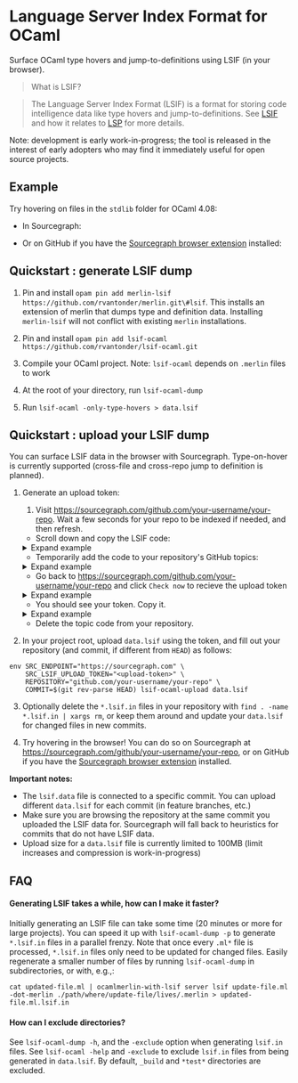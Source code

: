 # Language Server Index Format for OCaml

Surface OCaml type hovers and jump-to-definitions using LSIF (in your browser).


> What is LSIF?

> The Language Server Index Format (LSIF) is a format for storing code intelligence data like type hovers and jump-to-definitions. See [LSIF](https://github.com/Microsoft/language-server-protocol/blob/master/indexFormat/specification.md) and how it relates to [LSP](https://microsoft.github.io/language-server-protocol/) for more details.

Note: development is early work-in-progress; the tool is released in the interest of early adopters who may find it immediately useful for open source projects.

## Example

Try hovering on files in the `stdlib` folder for OCaml 4.08: 

- In Sourcegraph: 

- Or on GitHub if you have the [Sourcegraph browser extension](https://docs.sourcegraph.com/integration/browser_extension) installed:


## Quickstart : generate LSIF dump

1. Pin and install `opam pin add merlin-lsif https://github.com/rvantonder/merlin.git\#lsif`. This installs an extension of merlin that dumps type and definition data. Installing `merlin-lsif` will not conflict with existing `merlin` installations.

1. Pin and install `opam pin add lsif-ocaml https://github.com/rvantonder/lsif-ocaml.git`

1. Compile your OCaml project. Note: `lsif-ocaml` depends on `.merlin` files to work

1. At the root of your directory, run `lsif-ocaml-dump`

1. Run `lsif-ocaml -only-type-hovers > data.lsif`

## Quickstart : upload your LSIF dump

You can surface LSIF data in the browser with Sourcegraph. Type-on-hover is currently supported (cross-file and cross-repo jump to definition is planned).

1. Generate an upload token:
    1. Visit https://sourcegraph.com/github.com/your-username/your-repo. Wait a few seconds for your repo to be indexed if needed, and then refresh.
    
    - Scroll down and copy the LSIF code:
    
    <details>
      <summary>Expand example</summary>
  
    ![Screen Shot 2019-08-28 at 2 25 22 PM](https://user-images.githubusercontent.com/888624/63882339-c8f51a00-c99f-11e9-83c7-8a2df7ee8e5f.png)
    </details>
    
    - Temporarily add the code to your repository's GitHub topics:
    
     <details>
      <summary>Expand example</summary>
    
    ![Screen Shot 2019-08-28 at 2 28 28 PM](https://user-images.githubusercontent.com/888624/63882568-4751bc00-c9a0-11e9-929c-d20ad01f16cb.png)

    ![Screen Shot 2019-08-28 at 2 27 12 PM](https://user-images.githubusercontent.com/888624/63882638-68b2a800-c9a0-11e9-983e-fde0bd548a39.png)
    </details>
    
    - Go back to https://sourcegraph.com/github.com/your-username/your-repo and click `Check now` to recieve the upload token
    
     <details>
      <summary>Expand example</summary>
  
    ![Screen Shot 2019-08-28 at 2 28 05 PM](https://user-images.githubusercontent.com/888624/63882725-9861b000-c9a0-11e9-8ba0-6c2ed04ab69b.png)
    </details>
    
    - You should see your token. Copy it.

     <details>
      <summary>Expand example</summary>
  
    ![Screen Shot 2019-08-28 at 2 28 14 PM](https://user-images.githubusercontent.com/888624/63882810-c810b800-c9a0-11e9-9cad-815bc2abefd6.png)
     </details>
    
    - Delete the topic code from your repository.

1. In your project root, upload `data.lsif` using the token, and fill out your repository (and commit, if different from `HEAD`) as follows:

  ```
  env SRC_ENDPOINT="https://sourcegraph.com" \
      SRC_LSIF_UPLOAD_TOKEN="<upload-token>" \
      REPOSITORY="github.com/your-username/your-repo" \
      COMMIT=$(git rev-parse HEAD) lsif-ocaml-upload data.lsif
  ```

3. Optionally delete the `*.lsif.in` files in your repository with `find . -name *.lsif.in | xargs rm`, or keep them around and update your `data.lsif` for changed files in new commits.

4. Try hovering in the browser! You can do so on Sourcegraph at https://sourcegraph.com/github/your-username/your-repo, or on GitHub if you have the [Sourcegraph browser extension](https://docs.sourcegraph.com/integration/browser_extension) installed.

**Important notes:**

- The `lsif.data` file is connected to a specific commit. You can upload different `data.lsif` for each commit (in feature branches, etc.)
- Make sure you are browsing the repository at the same commit you uploaded the LSIF data for. Sourcegraph will fall back to heuristics for commits that do not have LSIF data.
- Upload size for a `data.lsif` file is currently limited to 100MB (limit increases and compression is work-in-progress)

## FAQ

#### Generating LSIF takes a while, how can I make it faster?

Initially generating an LSIF file can take some time (20 minutes or more for large projects). You can speed it up with `lsif-ocaml-dump -p` to generate `*.lsif.in` files in a parallel frenzy. Note that once every `.ml*` file is processed, `*.lsif.in` files only need to be updated for changed files. Easily regenerate a smaller number of files by running `lsif-ocaml-dump` in subdirectories, or with, e.g.,:

```
cat updated-file.ml | ocamlmerlin-with-lsif server lsif update-file.ml -dot-merlin ./path/where/update-file/lives/.merlin > updated-file.ml.lsif.in
```

#### How can I exclude directories?

See `lsif-ocaml-dump -h`, and the `-exclude` option when generating `lsif.in` files. See `lsif-ocaml -help` and `-exclude` to exclude `lsif.in` files from being generated in `data.lsif`. By default, `_build` and `*test*` directories are excluded.

